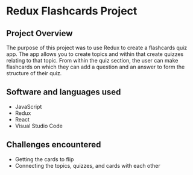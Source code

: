
# Redux Flashcards Project

## Project Overview

The purpose of this project was to use Redux to create a flashcards quiz app. The app allows you to create topics and within that create quizzes relating to that topic. From within the quiz section, the user can make flashcards on which they can add a question and an answer to form the structure of their quiz.

## Software and languages used

- JavaScript
- Redux
- React
- Visual Studio Code

## Challenges encountered
- Getting the cards to flip
- Connecting the topics, quizzes, and cards with each other
